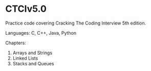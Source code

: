 # CTCIv5.0
Practice code covering Cracking The Coding Interview 5th edition.

Languages:
C, C++, Java, Python

Chapters:
1. Arrays and Strings
2. Linked Lists
3. Stacks and Queues
